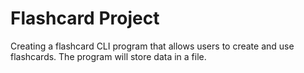 # Flashcard Project

Creating a flashcard CLI program that allows users to create and use flashcards. The program will store data in a file.  
